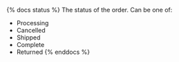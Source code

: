 {% docs status %}
The status of the order. Can be one of:
- Processing
- Cancelled
- Shipped
- Complete
- Returned
{% enddocs %}